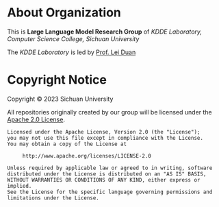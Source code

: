 # About Organization
This is **Large Language Model Research Group** of *KDDE Laboratory, Computer Science College, Sichuan University*

The *KDDE Laboratory* is led by [Prof. Lei Duan](https://scholar.google.com.hk/citations?user=rctiZjcAAAAJ)
# Copyright Notice
Copyright © 2023 Sichuan University

All repositories originally created by our group will be licensed under the [Apache 2.0 License](https://www.apache.org/licenses/LICENSE-2.0).
```
Licensed under the Apache License, Version 2.0 (the "License");
you may not use this file except in compliance with the License.
You may obtain a copy of the License at

     http://www.apache.org/licenses/LICENSE-2.0

Unless required by applicable law or agreed to in writing, software
distributed under the License is distributed on an "AS IS" BASIS,
WITHOUT WARRANTIES OR CONDITIONS OF ANY KIND, either express or implied.
See the License for the specific language governing permissions and
limitations under the License.
```

